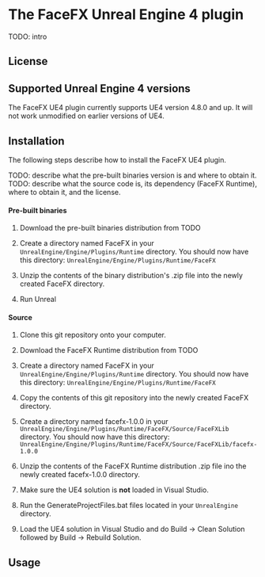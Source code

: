 The FaceFX Unreal Engine 4 plugin
=================================

TODO: intro

License
-------

Supported Unreal Engine 4 versions
----------------------------------

The FaceFX UE4 plugin currently supports UE4 version 4.8.0 and up. It will not
work unmodified on earlier versions of UE4.

Installation
------------

The following steps describe how to install the FaceFX UE4 plugin.

TODO: describe what the pre-built binaries version is and where to obtain it.
TODO: describe what the source code is, its dependency (FaceFX Runtime), where
      to obtain it, and the license.

#### Pre-built binaries

1. Download the pre-built binaries distribution from TODO

2. Create a directory named FaceFX in your `UnrealEngine/Engine/Plugins/Runtime`
   directory. You should now have this directory:
   `UnrealEngine/Engine/Plugins/Runtime/FaceFX`

3. Unzip the contents of the binary distribution's .zip file into the newly
   created FaceFX directory.

4. Run Unreal

#### Source

1. Clone this git repository onto your computer.

2. Download the FaceFX Runtime distribution from TODO

3. Create a directory named FaceFX in your `UnrealEngine/Engine/Plugins/Runtime`
   directory. You should now have this directory:
   `UnrealEngine/Engine/Plugins/Runtime/FaceFX`

4. Copy the contents of this git repository into the newly created FaceFX
   directory.

5. Create a directory named facefx-1.0.0 in your
   `UnrealEngine/Engine/Plugins/Runtime/FaceFX/Source/FaceFXLib` directory. You
   should now have this directory:
   `UnrealEngine/Engine/Plugins/Runtime/FaceFX/Source/FaceFXLib/facefx-1.0.0`

6. Unzip the contents of the FaceFX Runtime distribution .zip file ino the newly
   created facefx-1.0.0 directory.

7. Make sure the UE4 solution is **not** loaded in Visual Studio.

8. Run the GenerateProjectFiles.bat files located in your `UnrealEngine`
   directory.

9. Load the UE4 solution in Visual Studio and do Build -> Clean Solution
   followed by Build -> Rebuild Solution.

Usage
-----
